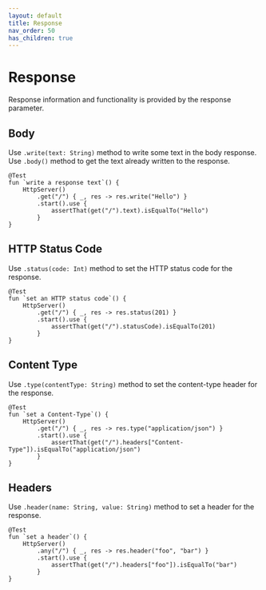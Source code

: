```yaml
---
layout: default
title: Response
nav_order: 50
has_children: true
---
```


# Response
Response information and functionality is provided by the response parameter.

## Body
Use `.write(text: String)` method to write some text in the body response. Use `.body()` method to get the text already written to the response.

```
@Test
fun `write a response text`() {
    HttpServer()
        .get("/") { _, res -> res.write("Hello") }
        .start().use {
            assertThat(get("/").text).isEqualTo("Hello")
        }
}
```

## HTTP Status Code
Use `.status(code: Int)` method to set the HTTP status code for the response.

```
@Test
fun `set an HTTP status code`() {
    HttpServer()
        .get("/") { _, res -> res.status(201) }
        .start().use {
            assertThat(get("/").statusCode).isEqualTo(201)
        }
}
```

## Content Type
Use `.type(contentType: String)` method to set the content-type header for the response.

```
@Test
fun `set a Content-Type`() {
    HttpServer()
        .get("/") { _, res -> res.type("application/json") }
        .start().use {
            assertThat(get("/").headers["Content-Type"]).isEqualTo("application/json")
        }
}
```

## Headers
Use `.header(name: String, value: String)` method to set a header for the response.

```
@Test
fun `set a header`() {
    HttpServer()
        .any("/") { _, res -> res.header("foo", "bar") }
        .start().use {
            assertThat(get("/").headers["foo"]).isEqualTo("bar")
        }
}
```
